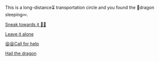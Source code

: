 This is a long-distance⏳ transportation circle and you found the 🐉dragon sleeping💤.

[Sneak towards it 🤫👟](4.md)

[Leave it alone ](../2/1.md)

[😫😫Call for help](3-2.md)

[Hail the dragon](2-1D.md)